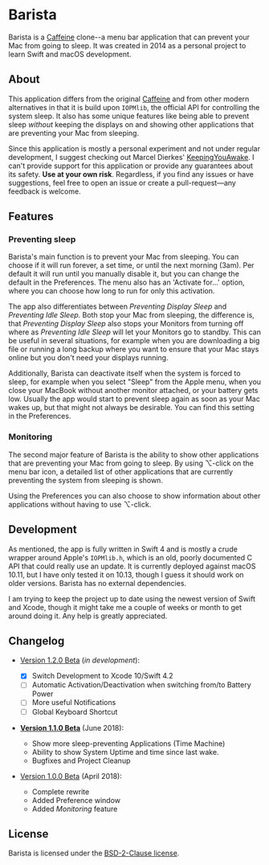 # Barista

Barista is a [Caffeine][] clone--a menu bar application that can prevent your
Mac from going to sleep. It was created in 2014 as a personal project to learn
Swift and macOS development.


## About

This application differs from the original [Caffeine][] and from other modern
alternatives in that it is build upon `IOPMlib`, the official API for
controlling the system sleep. It also has some unique features like being able
to prevent sleep *without* keeping the displays on and showing other
applications that are preventing your Mac from sleeping.

Since this application is mostly a personal experiment and not under regular
development, I suggest checking out Marcel Dierkes' [KeepingYouAwake][]. I can't
provide support for this application or provide any guarantees about its safety.
**Use at your own risk**. Regardless, if you find any issues or have
suggestions, feel free to open an issue or create a pull-request—any feedback
is welcome.


## Features

### Preventing sleep

Barista's main function is to prevent your Mac from sleeping. You can choose if
it will run forever, a set time, or until the next morning (3am). Per default it
will run until you manually disable it, but you can change the default in the
Preferences. The menu also has an 'Activate for...' option, where you can choose
how long to run for only this activation.

The app also differentiates between *Preventing Display Sleep* and *Preventing
Idle Sleep*. Both stop your Mac from sleeping, the difference is, that
*Preventing Display Sleep* also stops your Monitors from turning off where as
*Preventing Idle Sleep* will let your Monitors go to standby. This can be useful
in several situations, for example when you are downloading a big file or
running a long backup where you want to ensure that your Mac stays online but
you don't need your displays running.

Additionally, Barista can deactivate itself when the system is forced to sleep,
for example when you select "Sleep" from the Apple menu, when you
close your MacBook without another monitor attached, or your battery gets low.
Usually the app would start to prevent sleep again as soon as your Mac wakes up,
but that might not always be desirable. You can find this setting in the
Preferences.

### Monitoring

The second major feature of Barista is the ability to show other applications
that are preventing your Mac from going to sleep. By using ⌥-click on the menu bar
icon, a detailed list of other applications that are currently preventing the
system from sleeping is shown.

Using the Preferences you can also choose to show information about other
applications without having to use ⌥-click.


## Development

As mentioned, the app is fully written in Swift 4 and is mostly a crude wrapper
around Apple's `IOPMlib.h`, which is an old, poorly documented C API that could
really use an update. It is currently deployed against macOS 10.11, but I have
only tested it on 10.13, though I guess it should work on older versions.
Barista has no external dependencies.

I am trying to keep the project up to date using the newest version of Swift and
Xcode, though it might take me a couple of weeks or month to get around doing
it. Any help is greatly appreciated.


## Changelog

- [Version 1.2.0 Beta](../../tree/version-1.2.0) (*in development*):
  - [x] Switch Development to Xcode 10/Swift 4.2
  - [ ] Automatic Activation/Deactivation when switching from/to Battery Power
  - [ ] More useful Notifications
  - [ ] Global Keyboard Shortcut

- **[Version 1.1.0 Beta](../../releases/tag/v1.1.0-beta)** (June 2018):
  * Show more sleep-preventing Applications (Time Machine)
  * Ability to show System Uptime and time since last wake.
  * Bugfixes and Project Cleanup

- [Version 1.0.0 Beta](../../releases/tag/v1.0.0-beta) (April 2018):
  * Complete rewrite
  * Added Preference window
  * Added *Monitoring* feature

## License

Barista is licensed under the [BSD-2-Clause license](./LICENSE.md).


[Caffeine]: http://lightheadsw.com/caffeine/
[KeepingYouAwake]: https://github.com/newmarcel/KeepingYouAwake
